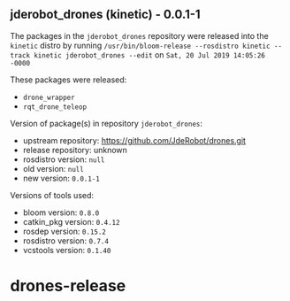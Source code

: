 ## jderobot_drones (kinetic) - 0.0.1-1

The packages in the `jderobot_drones` repository were released into the `kinetic` distro by running `/usr/bin/bloom-release --rosdistro kinetic --track kinetic jderobot_drones --edit` on `Sat, 20 Jul 2019 14:05:26 -0000`

These packages were released:
- `drone_wrapper`
- `rqt_drone_teleop`

Version of package(s) in repository `jderobot_drones`:

- upstream repository: https://github.com/JdeRobot/drones.git
- release repository: unknown
- rosdistro version: `null`
- old version: `null`
- new version: `0.0.1-1`

Versions of tools used:

- bloom version: `0.8.0`
- catkin_pkg version: `0.4.12`
- rosdep version: `0.15.2`
- rosdistro version: `0.7.4`
- vcstools version: `0.1.40`


# drones-release
